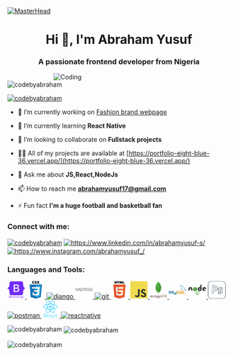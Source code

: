 [![MasterHead](https://encrypted-tbn0.gstatic.com/images?q=tbn:ANd9GcR96Ee9Lwv_rbLwbaIzI5gzc67FD9DBuNOLMA&s.gif)](https://rishavchanda.io/)
<h1 align="center">Hi 👋, I'm Abraham Yusuf</h1>
<h3 align="center">A passionate frontend developer from Nigeria</h3>
<img align="right" alt="Coding" width="400" src="https://cdn.dribbble.com/users/1162077/screenshots/3848914/programmer.gif">

<p align="left"> <img src="https://komarev.com/ghpvc/?username=codebyabraham&label=Profile%20views&color=0e75b6&style=flat" alt="codebyabraham" /> </p>

<p align="left"> <a href="https://twitter.com/codebyabraham" target="blank"><img src="https://img.shields.io/twitter/follow/codebyabraham?logo=twitter&style=for-the-badge" alt="codebyabraham" /></a> </p>

- 🔭 I’m currently working on [Fashion brand webpage](https://glamourgrove.vercel.app/)

- 🌱 I’m currently learning **React Native**

- 👯 I’m looking to collaborate on **Fullstack projects**

- 👨‍💻 All of my projects are available at [https://portfolio-eight-blue-36.vercel.app/](https://portfolio-eight-blue-36.vercel.app/)

- 💬 Ask me about **JS,React,NodeJs**

- 📫 How to reach me **abrahamyusuf17@gmail.com**

- ⚡ Fun fact **I'm a huge football and basketball fan**

<h3 align="left">Connect with me:</h3>
<p align="left">
<a href="https://twitter.com/codebyabraham" target="blank"><img align="center" src="https://raw.githubusercontent.com/rahuldkjain/github-profile-readme-generator/master/src/images/icons/Social/twitter.svg" alt="codebyabraham" height="30" width="40" /></a>
<a href="https://linkedin.com/in/https://www.linkedin.com/in/abrahamyusuf-s/" target="blank"><img align="center" src="https://raw.githubusercontent.com/rahuldkjain/github-profile-readme-generator/master/src/images/icons/Social/linked-in-alt.svg" alt="https://www.linkedin.com/in/abrahamyusuf-s/" height="30" width="40" /></a>
<a href="https://instagram.com/https://www.instagram.com/abrahamyusuf_/" target="blank"><img align="center" src="https://raw.githubusercontent.com/rahuldkjain/github-profile-readme-generator/master/src/images/icons/Social/instagram.svg" alt="https://www.instagram.com/abrahamyusuf_/" height="30" width="40" /></a>
</p>

<h3 align="left">Languages and Tools:</h3>
<p align="left"> <a href="https://getbootstrap.com" target="_blank" rel="noreferrer"> <img src="https://raw.githubusercontent.com/devicons/devicon/master/icons/bootstrap/bootstrap-plain-wordmark.svg" alt="bootstrap" width="40" height="40"/> </a> <a href="https://www.w3schools.com/css/" target="_blank" rel="noreferrer"> <img src="https://raw.githubusercontent.com/devicons/devicon/master/icons/css3/css3-original-wordmark.svg" alt="css3" width="40" height="40"/> </a> <a href="https://www.djangoproject.com/" target="_blank" rel="noreferrer"> <img src="https://cdn.worldvectorlogo.com/logos/django.svg" alt="django" width="40" height="40"/> </a> <a href="https://expressjs.com" target="_blank" rel="noreferrer"> <img src="https://raw.githubusercontent.com/devicons/devicon/master/icons/express/express-original-wordmark.svg" alt="express" width="40" height="40"/> </a> <a href="https://git-scm.com/" target="_blank" rel="noreferrer"> <img src="https://www.vectorlogo.zone/logos/git-scm/git-scm-icon.svg" alt="git" width="40" height="40"/> </a> <a href="https://www.w3.org/html/" target="_blank" rel="noreferrer"> <img src="https://raw.githubusercontent.com/devicons/devicon/master/icons/html5/html5-original-wordmark.svg" alt="html5" width="40" height="40"/> </a> <a href="https://developer.mozilla.org/en-US/docs/Web/JavaScript" target="_blank" rel="noreferrer"> <img src="https://raw.githubusercontent.com/devicons/devicon/master/icons/javascript/javascript-original.svg" alt="javascript" width="40" height="40"/> </a> <a href="https://www.mongodb.com/" target="_blank" rel="noreferrer"> <img src="https://raw.githubusercontent.com/devicons/devicon/master/icons/mongodb/mongodb-original-wordmark.svg" alt="mongodb" width="40" height="40"/> </a> <a href="https://www.mysql.com/" target="_blank" rel="noreferrer"> <img src="https://raw.githubusercontent.com/devicons/devicon/master/icons/mysql/mysql-original-wordmark.svg" alt="mysql" width="40" height="40"/> </a> <a href="https://nodejs.org" target="_blank" rel="noreferrer"> <img src="https://raw.githubusercontent.com/devicons/devicon/master/icons/nodejs/nodejs-original-wordmark.svg" alt="nodejs" width="40" height="40"/> </a> <a href="https://www.photoshop.com/en" target="_blank" rel="noreferrer"> <img src="https://raw.githubusercontent.com/devicons/devicon/master/icons/photoshop/photoshop-line.svg" alt="photoshop" width="40" height="40"/> </a> <a href="https://postman.com" target="_blank" rel="noreferrer"> <img src="https://www.vectorlogo.zone/logos/getpostman/getpostman-icon.svg" alt="postman" width="40" height="40"/> </a> <a href="https://reactjs.org/" target="_blank" rel="noreferrer"> <img src="https://raw.githubusercontent.com/devicons/devicon/master/icons/react/react-original-wordmark.svg" alt="react" width="40" height="40"/> </a> <a href="https://reactnative.dev/" target="_blank" rel="noreferrer"> <img src="https://reactnative.dev/img/header_logo.svg" alt="reactnative" width="40" height="40"/> </a> </p>

<p><img align="left" src="https://github-readme-stats.vercel.app/api/top-langs?username=codebyabraham&show_icons=true&locale=en&layout=compact" alt="codebyabraham" /></p>

<p>&nbsp;<img align="center" src="https://github-readme-stats.vercel.app/api?username=codebyabraham&show_icons=true&locale=en" alt="codebyabraham" /></p>

<p><img align="center" src="https://github-readme-streak-stats.herokuapp.com/?user=codebyabraham&" alt="codebyabraham" /></p>
 
